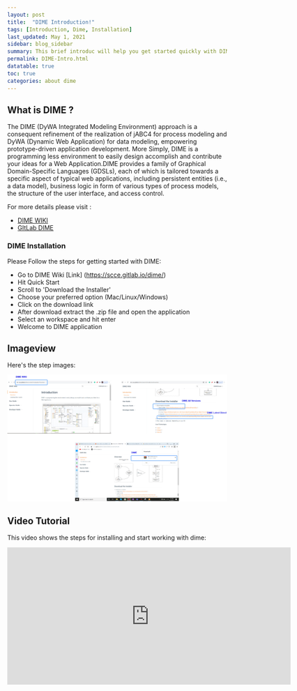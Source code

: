 ```yaml
---
layout: post
title:  "DIME Introduction!"
tags: [Introduction, Dime, Installation]
last_updated: May 1, 2021
sidebar: blog_sidebar
summary: This brief introduc will help you get started quickly with DIME. The other topics in this help provide additional information and detail about working with other aspects of DIME.
permalink: DIME-Intro.html
datatable: true
toc: true
categories: about dime
---
```


## What is DIME ?

The DIME (DyWA Integrated Modeling Environment) approach is a consequent refinement of the realization of jABC4 for process modeling and DyWA (Dynamic Web Application) for data modeling, empowering prototype-driven application development. More Simply, DIME is a programming less environment to easily design accomplish and contribute your ideas for a Web Application.DIME provides a family of Graphical Domain-Specific Languages
(GDSLs), each of which is tailored towards a specific aspect of typical
web applications, including persistent entities (i.e., a data model), business
logic in form of various types of process models, the structure of
the user interface, and access control.

For more details please visit :

* [DIME WIKI](https://scce.gitlab.io/dime/content/introduction/#overview)
* [GItLab DIME](https://gitlab.com/scce/dime)

### DIME Installation

Please Follow the steps for getting started with DIME:

- Go to DIME Wiki [Link] (https://scce.gitlab.io/dime/)
- Hit Quick Start
- Scroll to 'Download the Installer'
- Choose your preferred option (Mac/Linux/Windows) 
- Click on the download link
- After download extract the .zip file and open the application
- Select an workspace and hit enter
- Welcome to DIME application 

## Imageview

Here's the step images:

<img src="images/dimeInto.jpg" style="width: 650px;"/>

## Video Tutorial

This video shows the steps for installing and start working with dime:

<iframe width="650" height="315" src="https://www.youtube.com/embed/X8nIMp2H0Fs" title="YouTube video player" frameborder="0" allow="accelerometer; autoplay; clipboard-write; encrypted-media; gyroscope; picture-in-picture" allowfullscreen></iframe>